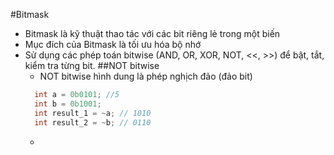 #Bitmask 
* Bitmask là kỹ thuật thao tác với các bit riêng lẻ trong một biến
* Mục đích của Bitmask là tối ưu hóa bộ nhớ
* Sử dụng các phép toán bitwise (AND, OR, XOR, NOT, <<, >>) để bật, tắt, kiểm tra từng bit.
  ##NOT bitwise
  -  NOT bitwise hình dung là phép nghịch đảo (đảo bit)
    ```cpp
      int a = 0b0101; //5
      int b = 0b1001; 
      int result_1 = ~a; // 1010
      int result_2 = ~b; // 0110
    ```
  - 
